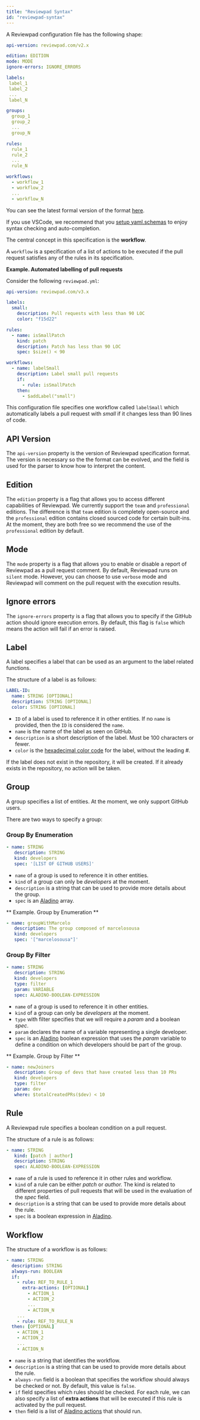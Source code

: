 ```yaml
---
title: "Reviewpad Syntax"
id: "reviewpad-syntax"
---
```

A Reviewpad configuration file has the following shape:

```yaml
api-version: reviewpad.com/v2.x

edition: EDITION
mode: MODE
ignore-errors: IGNORE_ERRORS

labels:
 label_1
 label_2
 ...
 label_N

groups:
  group_1
  group_2
  ...
  group_N

rules:
  rule_1
  rule_2
  ...
  rule_N

workflows:
  - workflow_1
  - workflow_2
  ...
  - workflow_N
```

You can see the latest formal version of the format [here](https://github.com/reviewpad/schemas/blob/bf08b1000ca37a941c5d7533499f575be205c2db/latest/schema.json).

If you use VSCode, we recommend that you [setup yaml.schemas](../tooling/vscode-reviewpad-yaml-schema.mdx) to enjoy syntax checking and auto-completion.

The central concept in this specification is the **workflow**. 

A `workflow` is a specification of a list of actions to be executed if the pull request satisfies any of the rules in its specification.

**Example. Automated labelling of pull requests**

Consider the following `reviewpad.yml`:

```yaml
api-version: reviewpad.com/v3.x

labels:
  small:
    description: Pull requests with less than 90 LOC
    color: "f15d22"

rules:
  - name: isSmallPatch
    kind: patch
    description: Patch has less than 90 LOC
    spec: $size() < 90

workflows:
  - name: labelSmall
    description: Label small pull requests
    if:
      - rule: isSmallPatch
    then:
      - $addLabel("small")
```

This configuration file specifies one workflow called `labelSmall` which automatically labels a pull request with _small_ if it changes less than 90 lines of code.

## API Version

The `api-version` property is the version of Reviewpad specification format. The version is necessary so the the format can be evolved, and the field is used for the parser to know how to interpret the content.

## Edition

The `edition` property is a flag that allows you to access different capabilities of Reviewpad. We currently support the `team` and `professional` editions. The difference is that `team` edition is completely open-source and the `professional` edition contains closed sourced code for certain built-ins. At the moment, they are both free so we recommend the use of the `professional` edition by default.

## Mode

The `mode` property is a flag that allows you to enable or disable a report of Reviewpad as a pull request comment. By default, Reviewpad runs on `silent` mode. However, you can choose to use `verbose` mode and Reviewpad will comment on the pull request with the execution results.

## Ignore errors

The `ignore-errors` property is a flag that allows you to specify if the GitHub action should ignore execution errors. By default, this flag is `false` which means the action will fail if an error is raised.

## Label

A label specifies a label that can be used as an argument to the label related functions. 

The structure of a label is as follows:

```yaml
LABEL-ID:
  name: STRING [OPTIONAL]
  description: STRING [OPTIONAL]
  color: STRING [OPTIONAL] 
```

- `ID` of a label is used to reference it in other entities. If no `name` is provided, then the `ID` is considered the `name`.
- `name` is the name of the label as seen on GitHub.
- `description` is a short description of the label. Must be 100 characters or fewer.
- `color` is the [hexadecimal color code](https://www.color-hex.com/) for the label, without the leading #.

If the label does not exist in the repository, it will be created. If it already exists in the repository, no action will be taken.

## Group

A group specifies a list of entities. At the moment, we only support GitHub users.

There are two ways to specify a group:

### Group By Enumeration

```yaml
- name: STRING
   description: STRING
   kind: developers
   spec: '[LIST OF GITHUB USERS]'
```

- `name` of a group is used to reference it in other entities.
- `kind` of a group can only be _developers_ at the moment.
- `description` is a string that can be used to provide more details about the group.
- `spec` is an [Aladino](aladino-specification/aladino-specification.md) array.

** Example. Group by Enumeration **

```yaml
- name: groupWithMarcelo
   description: The group composed of marcelosousa
   kind: developers
   spec: '["marcelosousa"]'
```

### Group By Filter

```yaml
- name: STRING
   description: STRING
   kind: developers
   type: filter
   param: VARIABLE
   spec: ALADINO-BOOLEAN-EXPRESSION
```

- `name` of a group is used to reference it in other entities.
- `kind` of a group can only be _developers_ at the moment.
- `type` with filter specifies that we will require a _param_ and a boolean _spec_.
- `param` declares the name of a variable representing a single developer.
- `spec` is an [Aladino](aladino-specification/aladino-specification.md) boolean expression that uses the _param_ variable to define a condition on which developers should be part of the group.

** Example. Group by Filter **

```yaml
- name: newJoiners
   description: Group of devs that have created less than 10 PRs
   kind: developers
   type: filter
   param: dev
   where: $totalCreatedPRs($dev) < 10
```

## Rule

A Reviewpad rule specifies a boolean condition on a pull request. 

The structure of a rule is as follows:

```yaml
- name: STRING
   kind: [patch | author]
   description: STRING
   spec: ALADINO-BOOLEAN-EXPRESSION
```

- `name` of a rule is used to reference it in other rules and workflow. 
- `kind` of a rule can be either _patch_ or _author._ The kind is related to different properties of pull requests that will be used in the evaluation of the _spec_ field.
- `description` is a string that can be used to provide more details about the rule.
- `spec` is a boolean expression in [Aladino](aladino-specification/aladino-specification.md).

## Workflow

The structure of a workflow is as follows:

```yaml
- name: STRING
  description: STRING
  always-run: BOOLEAN
  if:
    - rule: REF_TO_RULE_1
      extra-actions: [OPTIONAL]
        - ACTION_1
        - ACTION_2
        ...
        - ACTION_N
    ...
    - rule: REF_TO_RULE_N
  then: [OPTIONAL]
    - ACTION_1
    - ACTION_2
    ...
    - ACTION_N
```

- `name` is a string that identifies the workflow.
- `description` is a string that can be used to provide more details about the rule.
- `always-run` field is a boolean that specifies the workflow should always be checked or not. By default, this value is `false`.
- `if` field specifies which rules should be checked. For each rule, we can also specify a list of **extra actions** that will be executed if this rule is activated by the pull request.
- `then` field is a list of [Aladino actions](aladino-specification/aladino-built-ins.mdx#actions) that should run.
